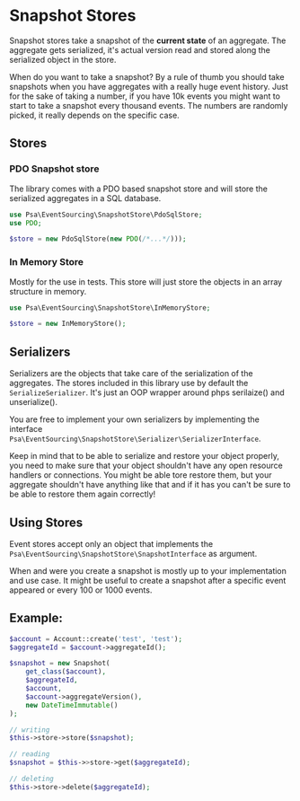 # Snapshot Stores

Snapshot stores take a snapshot of the **current state** of an aggregate. The aggregate gets serialized, it's actual version read and stored along the serialized object in the store.

When do you want to take a snapshot? By a rule of thumb you should take snapshots when you have aggregates with a really huge event history. Just for the sake of taking a number, if you have 10k events you might want to start to take a snapshot every thousand events. The numbers are randomly picked, it really depends on the specific case.

## Stores

### PDO Snapshot store

The library comes with a PDO based snapshot store and will store the serialized aggregates in a SQL database.

```php
use Psa\EventSourcing\SnapshotStore\PdoSqlStore;
use PDO;

$store = new PdoSqlStore(new PDO(/*...*/)));
```

### In Memory Store

Mostly for the use in tests. This store will just store the objects in an array structure in memory.

```php
use Psa\EventSourcing\SnapshotStore\InMemoryStore;

$store = new InMemoryStore();
```

## Serializers

Serializers are the objects that take care of the serialization of the aggregates. The stores included in this library use by default the `SerializeSerializer`. It's just an OOP wrapper around phps serilaize() and unserialize().

You are free to implement your own serializers by implementing the interface `Psa\EventSourcing\SnapshotStore\Serializer\SerializerInterface`.

Keep in mind that to be able to serialize and restore your object properly, you need to make sure that your object shouldn't have any open resource handlers or connections. You might be able tore restore them, but your aggregate shouldn't have anything like that and if it has you can't be sure to be able to restore them again correctly!

## Using Stores

Event stores accept only an object that implements the `Psa\EventSourcing\SnapshotStore\SnapshotInterface` as argument.

When and were you create a snapshot is mostly up to your implementation and use case. It might be useful to create a snapshot after a specific event appeared or every 100 or 1000 events.

## Example:

```php
$account = Account::create('test', 'test');
$aggregateId = $account->aggregateId();

$snapshot = new Snapshot(
    get_class($account),
    $aggregateId,
    $account,
    $account->aggregateVersion(),
    new DateTimeImmutable()
);

// writing
$this->store->store($snapshot);

// reading
$snapshot = $this->>store->get($aggregateId);

// deleting
$this->store->delete($aggregateId);
```
